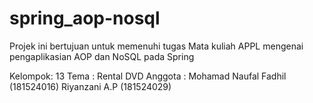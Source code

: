 # spring_aop-nosql
Projek ini bertujuan untuk memenuhi tugas Mata kuliah APPL mengenai pengaplikasian AOP dan NoSQL pada Spring

Kelompok: 13
Tema    : Rental DVD 
Anggota : 
Mohamad Naufal Fadhil (181524016)
Riyanzani A.P	      (181524029)
